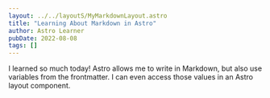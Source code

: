 ```yaml
---
layout: ../../layoutS/MyMarkdownLayout.astro
title: "Learning About Markdown in Astro"
author: Astro Learner
pubDate: 2022-08-08
tags: []
---
```

I learned so much today! Astro allows me to write in Markdown, but also use variables from the frontmatter. I can even access those values in an Astro layout component.